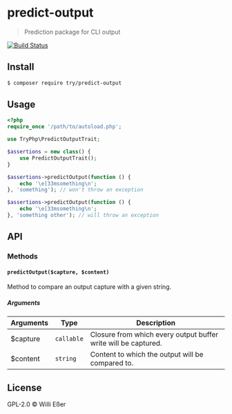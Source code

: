 # predict-output

> Prediction package for CLI output

[![Build Status](https://travis-ci.org/try-php/predict-output.svg?branch=master)](https://travis-ci.org/try-php/predict-output)

## Install

```bash
$ composer require try/predict-output
```

## Usage

```php
<?php
require_once '/path/to/autoload.php';

use TryPhp\PredictOutputTrait;

$assertions = new class() {
	use PredictOutputTrait();
} 

$assertions->predictOutput(function () {
	echo '\e[33msomething\n';
}, 'something'); // won't throw an exception

$assertions->predictOutput(function () {
	echo '\e[33msomething\n';
}, 'something other'); // will throw an exception
```

## API

### Methods

#### `predictOutput($capture, $content)`

Method to compare an output capture with a given string.

##### Arguments

| Arguments | Type | Description |
|---|---|---|
| $capture | `callable` | Closure from which every output buffer write will be captured. |
| $content | `string` | Content to which the output will be compared to. |

## License

GPL-2.0 © Willi Eßer